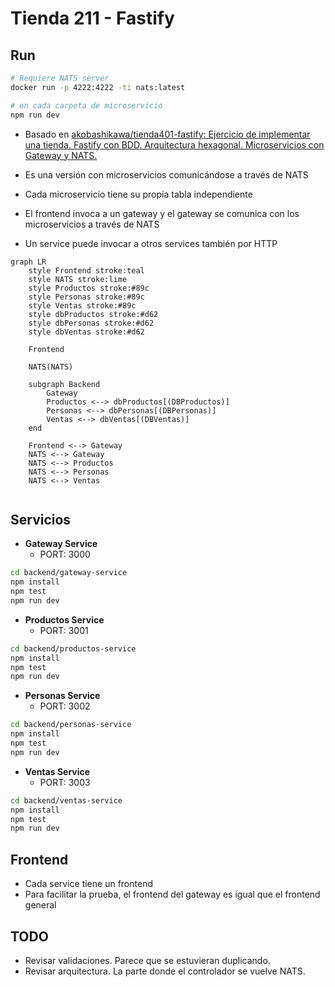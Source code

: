 # Tienda 211 - Fastify

## Run

```sh
# Requiere NATS server
docker run -p 4222:4222 -ti nats:latest

# en cada carpeta de microservicio
npm run dev
```

- Basado en [akobashikawa/tienda401-fastify: Ejercicio de implementar una tienda. Fastify con BDD. Arquitectura hexagonal. Microservicios con Gateway y NATS.](https://github.com/akobashikawa/tienda401-fastify)

- Es una versión con microservicios comunicándose a través de NATS
- Cada microservicio tiene su propia tabla independiente
- El frontend invoca a un gateway y el gateway se comunica con los microservicios a través de NATS
- Un service puede invocar a otros services también por HTTP

```mermaid
graph LR
    style Frontend stroke:teal
    style NATS stroke:lime
    style Productos stroke:#89c
    style Personas stroke:#89c 
    style Ventas stroke:#89c
    style dbProductos stroke:#d62
    style dbPersonas stroke:#d62
    style dbVentas stroke:#d62
    
    Frontend
    
    NATS(NATS)

    subgraph Backend
        Gateway
        Productos <--> dbProductos[(DBProductos)]
        Personas <--> dbPersonas[(DBPersonas)]
        Ventas <--> dbVentas[(DBVentas)]
    end

    Frontend <--> Gateway 
    NATS <--> Gateway
    NATS <--> Productos
    NATS <--> Personas
    NATS <--> Ventas
 
```

## Servicios

- **Gateway Service**
    - PORT: 3000

```sh
cd backend/gateway-service
npm install
npm test
npm run dev
```

- **Productos Service**
    - PORT: 3001

```sh
cd backend/productos-service
npm install
npm test
npm run dev
```

- **Personas Service**
    - PORT: 3002

```sh
cd backend/personas-service
npm install
npm test
npm run dev
```

- **Ventas Service**
    - PORT: 3003

```sh
cd backend/ventas-service
npm install
npm test
npm run dev
```

## Frontend

- Cada service tiene un frontend
- Para facilitar la prueba, el frontend del gateway es igual que el frontend general

## TODO

- Revisar validaciones. Parece que se estuvieran duplicando.
- Revisar arquitectura. La parte donde el controlador se vuelve NATS.
